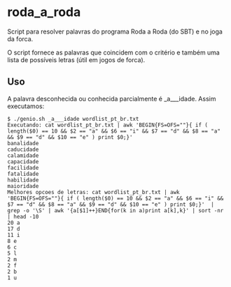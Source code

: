 # roda_a_roda
Script para resolver palavras do programa Roda a Roda (do SBT) e no joga da forca.

O script fornece as palavras que coincidem com o critério e também uma lista de possíveis letras (útil em jogos de forca).

Uso
---

A palavra desconhecida ou conhecida parcialmente é _a___idade. Assim executamos:

    $ ./genio.sh _a___idade wordlist_pt_br.txt
    Executando: cat wordlist_pt_br.txt | awk 'BEGIN{FS=OFS=""}{ if ( length($0) == 10 && $2 == "a" && $6 == "i" && $7 == "d" && $8 == "a" && $9 == "d" && $10 == "e" ) print $0;}' 
    banalidade
    caducidade
    calamidade
    capacidade
    facilidade
    fatalidade
    habilidade
    maioridade
    Melhores opcoes de letras: cat wordlist_pt_br.txt | awk 'BEGIN{FS=OFS=""}{ if ( length($0) == 10 && $2 == "a" && $6 == "i" && $7 == "d" && $8 == "a" && $9 == "d" && $10 == "e" ) print $0;}'  | grep -o '\S' | awk '{a[$1]++}END{for(k in a)print a[k],k}' | sort -nr | head -10
    20 a
    17 d
    11 i
    8 e
    6 c
    5 l
    2 m
    2 f
    2 b
    1 u
